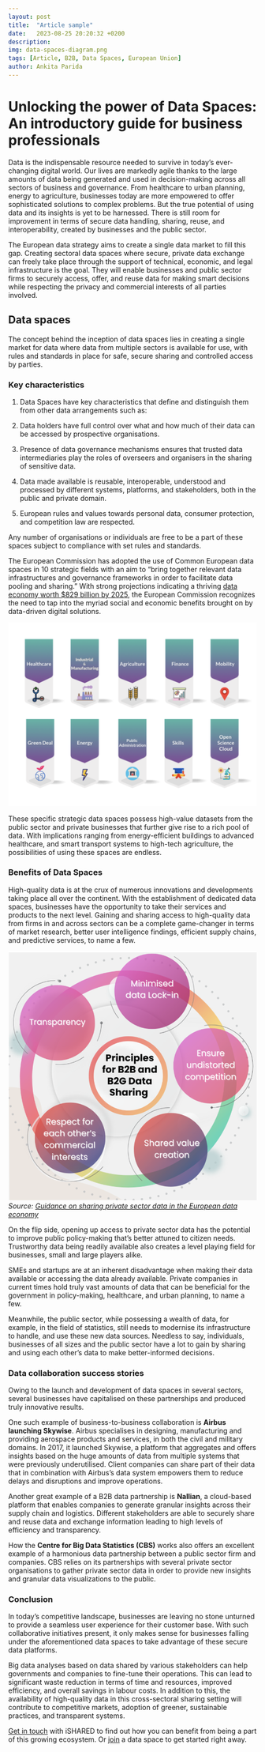 ```yaml
---
layout: post
title:  "Article sample"
date:   2023-08-25 20:20:32 +0200
description: 
img: data-spaces-diagram.png
tags: [Article, B2B, Data Spaces, European Union]
author: Ankita Parida
---
```

# Unlocking the power of Data Spaces:  An introductory guide for business professionals

Data is the indispensable resource needed to survive in today’s ever-changing digital world. Our lives are markedly agile thanks to the large amounts of data being generated and used in decision-making across all sectors of business and governance. From healthcare to urban planning, energy to agriculture, businesses today are more empowered to offer sophisticated solutions to complex problems. But the true potential of using data and its insights is yet to be harnessed. There is still room for improvement in terms of secure data handling, sharing, reuse, and interoperability, created by businesses and the public sector. 

The European data strategy aims to create a single data market to fill this gap. Creating sectoral data spaces where secure, private data exchange can freely take place through the support of technical, economic, and legal infrastructure is the goal. They will enable businesses and public sector firms to securely access, offer, and reuse data for making smart decisions while respecting the privacy and commercial interests of all parties involved. 

## Data spaces

The concept behind the inception of data spaces lies in creating a single market for data where data from multiple sectors is available for use, with rules and standards in place for safe, secure sharing and controlled access by parties. 

### Key characteristics

1. Data Spaces have key characteristics that define and distinguish them from other data arrangements such as:

2. Data holders have full control over what and how much of their data can be accessed by prospective organisations. 

3. Presence of data governance mechanisms ensures that trusted data intermediaries play the roles of overseers and organisers in the sharing of sensitive data.

4. Data made available is reusable, interoperable, understood and processed by different systems, platforms, and stakeholders, both in the public and private domain. 

5. European rules and values towards personal data, consumer protection, and competition law are respected. 

Any number of organisations or individuals are free to be a part of these spaces subject to compliance with set rules and standards. 

The European Commission has adopted the use of Common European data spaces in 10 strategic fields with an aim to “bring together relevant data infrastructures and governance frameworks in order to facilitate data pooling and sharing.” With strong projections indicating a thriving [data economy worth $829 billion by 2025](https://commission.europa.eu/strategy-and-policy/priorities-2019-2024/europe-fit-digital-age/european-data-strategy_en), the European Commission recognizes the need to tap into the myriad social and economic benefits brought on by data-driven digital solutions. 

![EU data spaces](./../assets/img/EU-data-spaces.png)

These specific strategic data spaces possess high-value datasets from the public sector and private businesses that further give rise to a rich pool of data. With implications ranging from energy-efficient buildings to advanced healthcare, and smart transport systems to high-tech agriculture, the possibilities of using these spaces are endless. 

### Benefits of Data Spaces

High-quality data is at the crux of numerous innovations and developments taking place all over the continent. With the establishment of dedicated data spaces, businesses have the opportunity to take their services and products to the next level. Gaining and sharing access to high-quality data from firms in and across sectors can be a complete game-changer in terms of market research, better user intelligence findings, efficient supply chains, and predictive services, to name a few. 

![Principles of B2B & B2G data sharing](./../assets/img/principles-data-sharing.png)
*Source: [Guidance on sharing private sector data in the European data economy](https://eur-lex.europa.eu/legal-content/EN/TXT/?qid=1539766272141&uri=CELEX%3A52018SC0125)*

On the flip side, opening up access to private sector data has the potential to improve public policy-making that’s better attuned to citizen needs. Trustworthy data being readily available also creates a level playing field for businesses, small and large players alike. 

SMEs and startups are at an inherent disadvantage when making their data available or accessing the data already available. Private companies in current times hold truly vast amounts of data that can be beneficial for the government in policy-making, healthcare,  and urban planning, to name a few. 

Meanwhile, the public sector, while possessing a wealth of data, for example, in the field of statistics, still needs to modernise its infrastructure to handle, and use these new data sources. Needless to say, individuals, businesses of all sizes and the public sector have a lot to gain by sharing and using each other’s data to make better-informed decisions. 

### Data collaboration success stories 

Owing to the launch and development of data spaces in several sectors, several businesses have capitalised on these partnerships and produced truly innovative results. 


One such example of business-to-business collaboration is **Airbus launching Skywise**. Airbus specialises in designing, manufacturing and providing aerospace products and services, in both the civil and military domains. In 2017, it launched Skywise, a platform that aggregates and offers insights based on the huge amounts of data from multiple systems that were previously underutilised. Client companies can share part of their data that in combination with Airbus’s data system empowers them to reduce delays and disruptions and improve operations.  

Another great example of a B2B data partnership is **Nallian**, a cloud-based platform that enables companies to generate granular insights across their supply chain and logistics. Different stakeholders are able to securely share and reuse data and exchange information leading to high levels of efficiency and transparency. 

How the **Centre for Big Data Statistics (CBS)** works also offers an excellent example of a harmonious data partnership between a public sector firm and companies. CBS relies on its partnerships with several private sector organisations to gather private sector data in order to provide new insights and granular data visualizations to the public. 

### Conclusion

In today’s competitive landscape, businesses are leaving no stone unturned to provide a seamless user experience for their customer base. With such collaborative initiatives present, it only makes sense for businesses falling under the aforementioned data spaces to take advantage of these secure data platforms.  

Big data analyses based on data shared by various stakeholders can help governments and companies to fine-tune their operations. This can lead to significant waste reduction in terms of time and resources, improved efficiency, and overall savings in labour costs. In addition to this, the availability of high-quality data in this cross-sectoral sharing setting will contribute to competitive markets, adoption of greener, sustainable practices, and transparent systems. 

[Get in touch](https://ishared.eu/ishare/contacten/) with iSHARED to find out how you can benefit from being a part of this growing ecosystem. Or [join](https://ishared.eu/ishared/join/) a data space to get started right away. 





